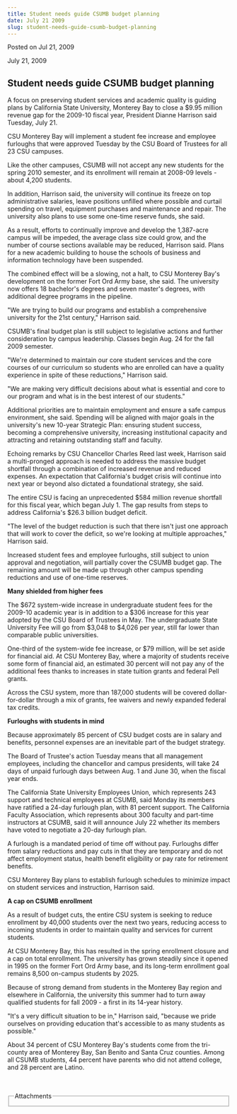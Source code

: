 ```yaml
---
title: Student needs guide CSUMB budget planning
date: July 21 2009
slug: student-needs-guide-csumb-budget-planning
---
```





<span class="date">Posted on Jul 21, 2009    </span>
<p>July 21, 2009</p>
<h2><strong>Student needs guide CSUMB budget planning</strong></h2>
<p>A focus on preserving student services and academic quality is
guiding plans by California State University, Monterey Bay to close
a $9.95 million revenue gap for the 2009-10 fiscal year, President
Dianne Harrison said Tuesday, July 21.</p>
<p>CSU Monterey Bay will implement a student fee increase and
employee furloughs that were approved Tuesday by the CSU Board of
Trustees for all 23 CSU campuses.</p>
<p>Like the other campuses, CSUMB will not accept any new students
for the spring 2010 semester, and its enrollment will remain at
2008-09 levels - about 4,200 students.</p>
<p>In addition, Harrison said, the university will continue its
freeze on top administrative salaries, leave positions unfilled
where possible and curtail spending on travel, equipment purchases
and maintenance and repair. The university also plans to use some
one-time reserve funds, she said.</p>
<p>As a result, efforts to continually improve and develop the
1,387-acre campus will be impeded, the average class size could
grow, and the number of course sections available may be reduced,
Harrison said. Plans for a new academic building to house the
schools of business and information technology have been
suspended.</p>
<p>The combined effect will be a slowing, not a halt, to CSU
Monterey Bay&apos;s development on the former Fort Ord Army base, she
said. The university now offers 18 bachelor&apos;s degrees and seven
master&apos;s degrees, with additional degree programs in the
pipeline.</p>
<p>&quot;We are trying to build our programs and establish a
comprehensive university for the 21st century,&quot; Harrison said.</p>
<p>CSUMB&apos;s final budget plan is still subject to legislative
actions and further consideration by campus leadership. Classes
begin Aug. 24 for the fall 2009 semester.</p>
<p>&quot;We&apos;re determined to maintain our core student services and the
core courses of our curriculum so students who are enrolled can
have a quality experience in spite of these reductions,&quot; Harrison
said.</p>
<p>&quot;We are making very difficult decisions about what is essential
and core to our program and what is in the best interest of our
students.&quot;</p>
<p>Additional priorities are to maintain employment and ensure a
safe campus environment, she said. Spending will be aligned with
major goals in the university&apos;s new 10-year Strategic Plan:
ensuring student success, becoming a comprehensive university,
increasing institutional capacity and attracting and retaining
outstanding staff and faculty.</p>
<p>Echoing remarks by CSU Chancellor Charles Reed last week,
Harrison said a multi-pronged approach is needed to address the
massive budget shortfall through a combination of increased revenue
and reduced expenses. An expectation that California&apos;s budget
crisis will continue into next year or beyond also dictated a
foundational strategy, she said.</p>
<p>The entire CSU is facing an unprecedented $584 million revenue
shortfall for this fiscal year, which began July 1. The gap results
from steps to address California&apos;s $26.3 billion budget
deficit.</p>
<p>&quot;The level of the budget reduction is such that there isn&apos;t just
one approach that will work to cover the deficit, so we&apos;re looking
at multiple approaches,&quot; Harrison said.</p>
<p>Increased student fees and employee furloughs, still subject to
union approval and negotiation, will partially cover the CSUMB
budget gap. The remaining amount will be made up through other
campus spending reductions and use of one-time reserves.</p>
<p><strong>Many shielded from higher fees</strong></p>
<p>The $672 system-wide increase in undergraduate student fees for
the 2009-10 academic year is in addition to a $306 increase for
this year adopted by the CSU Board of Trustees in May. The
undergraduate State University Fee will go from $3,048 to $4,026
per year, still far lower than comparable public universities.</p>
<p>One-third of the system-wide fee increase, or $79 million, will
be set aside for financial aid. At CSU Monterey Bay, where a
majority of students receive some form of financial aid, an
estimated 30 percent will not pay any of the additional fees thanks
to increases in state tuition grants and federal Pell grants.</p>
<p>Across the CSU system, more than 187,000 students will be
covered dollar-for-dollar through a mix of grants, fee waivers and
newly expanded federal tax credits.</p>
<p><strong>Furloughs with students in mind</strong></p>
<p>Because approximately 85 percent of CSU budget costs are in
salary and benefits, personnel expenses are an inevitable part of
the budget strategy.</p>
<p>The Board of Trustee&apos;s action Tuesday means that all management
employees, including the chancellor and campus presidents, will
take 24 days of unpaid furlough days between Aug. 1 and June 30,
when the fiscal year ends.</p>
<p>The California State University Employees Union, which
represents 243 support and technical employees at CSUMB, said
Monday its members have ratified a 24-day furlough plan, with 81
percent support. The California Faculty Association, which
represents about 300 faculty and part-time instructors at CSUMB,
said it will announce July 22 whether its members have voted to
negotiate a 20-day furlough plan.</p>
<p>A furlough is a mandated period of time off without pay.
Furloughs differ from salary reductions and pay cuts in that they
are temporary and do not affect employment status, health benefit
eligibility or pay rate for retirement benefits.</p>
<p>CSU Monterey Bay plans to establish furlough schedules to
minimize impact on student services and instruction, Harrison
said.</p>
<p><strong>A cap on CSUMB enrollment</strong></p>
<p>As a result of budget cuts, the entire CSU system is seeking to
reduce enrollment by 40,000 students over the next two years,
reducing access to incoming students in order to maintain quality
and services for current students.</p>
<p>At CSU Monterey Bay, this has resulted in the spring enrollment
closure and a cap on total enrollment. The university has grown
steadily since it opened in 1995 on the former Fort Ord Army base,
and its long-term enrollment goal remains 8,500 on-campus students
by 2025.</p>
<p>Because of strong demand from students in the Monterey Bay
region and elsewhere in California, the university this summer had
to turn away qualified students for fall 2009 - a first in its
14-year history.</p>
<p>&quot;It&apos;s a very difficult situation to be in,&quot; Harrison said,
&quot;because we pride ourselves on providing education that&apos;s
accessible to as many students as possible.&quot;</p>
<p>About 34 percent of CSU Monterey Bay&apos;s students come from the
tri-county area of Monterey Bay, San Benito and Santa Cruz
counties. Among all CSUMB students, 44 percent have parents who did
not attend college, and 28 percent are Latino.</p>
<br>
<br>
<fieldset class="fieldgroup group-attachments">
<legend>Attachments</legend>
<div class="field field-type-emvideo field-field-attach-video">
<div class="field-items">
<div class="field-item odd">
<div class="emvideo emvideo-video emvideo-"/>
</div>
</div>
</div>
</fieldset>
</br></br>




